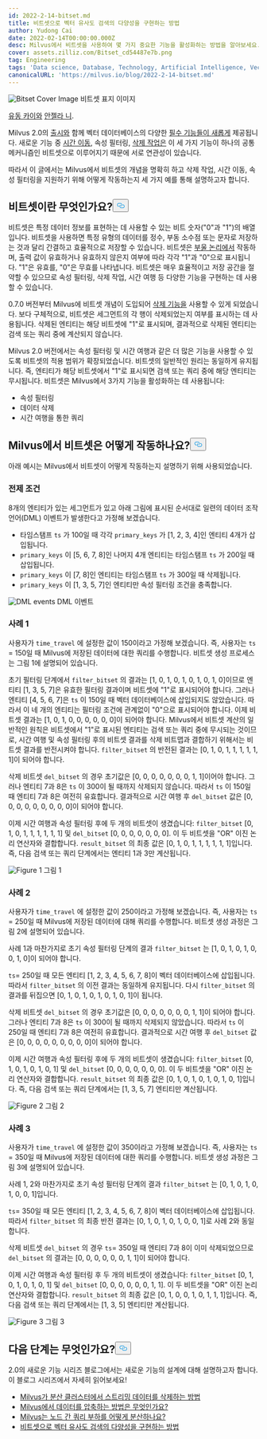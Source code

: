 ```yaml
---
id: 2022-2-14-bitset.md
title: 비트셋으로 벡터 유사도 검색의 다양성을 구현하는 방법
author: Yudong Cai
date: 2022-02-14T00:00:00.000Z
desc: Milvus에서 비트셋을 사용하여 몇 가지 중요한 기능을 활성화하는 방법을 알아보세요.
cover: assets.zilliz.com/Bitset_cd54487e7b.png
tag: Engineering
tags: 'Data science, Database, Technology, Artificial Intelligence, Vector Management'
canonicalURL: 'https://milvus.io/blog/2022-2-14-bitset.md'
---
```

<p>
  
   <span class="img-wrapper"> <img translate="no" src="https://assets.zilliz.com/Bitset_cd54487e7b.png" alt="Bitset Cover Image" class="doc-image" id="bitset-cover-image" />
   </span> <span class="img-wrapper"> <span>비트셋 표지 이미지</span> </span></p>
<p><a href="https://github.com/cydrain">유동 카이와</a> <a href="https://www.linkedin.com/in/yiyun-n-2aa713163/">안젤라 니</a>.</p>
<p>Milvus 2.0의 <a href="https://milvus.io/blog/2022-1-25-annoucing-general-availability-of-milvus-2-0.md">출시와</a> 함께 벡터 데이터베이스의 다양한 <a href="https://milvus.io/blog/2022-1-27-milvus-2-0-a-glimpse-at-new-features.md">필수 기능들이 새롭게</a> 제공됩니다. 새로운 기능 중 <a href="https://milvus.io/docs/v2.0.x/timetravel_ref.md">시간 이동</a>, 속성 필터링, <a href="https://milvus.io/blog/2022-02-07-how-milvus-deletes-streaming-data-in-distributed-cluster.md">삭제 작업은</a> 이 세 가지 기능이 하나의 공통 메커니즘인 비트셋으로 이루어지기 때문에 서로 연관성이 있습니다.</p>
<p>따라서 이 글에서는 Milvus에서 비트셋의 개념을 명확히 하고 삭제 작업, 시간 이동, 속성 필터링을 지원하기 위해 어떻게 작동하는지 세 가지 예를 통해 설명하고자 합니다.</p>
<h2 id="What-is-bitset" class="common-anchor-header">비트셋이란 무엇인가요?<button data-href="#What-is-bitset" class="anchor-icon" translate="no">
      <svg translate="no"
        aria-hidden="true"
        focusable="false"
        height="20"
        version="1.1"
        viewBox="0 0 16 16"
        width="16"
      >
        <path
          fill="#0092E4"
          fill-rule="evenodd"
          d="M4 9h1v1H4c-1.5 0-3-1.69-3-3.5S2.55 3 4 3h4c1.45 0 3 1.69 3 3.5 0 1.41-.91 2.72-2 3.25V8.59c.58-.45 1-1.27 1-2.09C10 5.22 8.98 4 8 4H4c-.98 0-2 1.22-2 2.5S3 9 4 9zm9-3h-1v1h1c1 0 2 1.22 2 2.5S13.98 12 13 12H9c-.98 0-2-1.22-2-2.5 0-.83.42-1.64 1-2.09V6.25c-1.09.53-2 1.84-2 3.25C6 11.31 7.55 13 9 13h4c1.45 0 3-1.69 3-3.5S14.5 6 13 6z"
        ></path>
      </svg>
    </button></h2><p>비트셋은 특정 데이터 정보를 표현하는 데 사용할 수 있는 비트 숫자("0"과 "1")의 배열입니다. 비트셋을 사용하면 특정 유형의 데이터를 정수, 부동 소수점 또는 문자로 저장하는 것과 달리 간결하고 효율적으로 저장할 수 있습니다. 비트셋은 <a href="https://milvus.io/docs/v2.0.x/boolean.md">부울 논리에서</a> 작동하며, 출력 값이 유효하거나 유효하지 않은지 여부에 따라 각각 "1"과 "0"으로 표시됩니다. "1"은 유효를, "0"은 무효를 나타냅니다. 비트셋은 매우 효율적이고 저장 공간을 절약할 수 있으므로 속성 필터링, 삭제 작업, 시간 여행 등 다양한 기능을 구현하는 데 사용할 수 있습니다.</p>
<p>0.7.0 버전부터 Milvus에 비트셋 개념이 도입되어 <a href="https://milvus.io/blog/deleting-data-in-milvus.md">삭제 기능을</a> 사용할 수 있게 되었습니다. 보다 구체적으로, 비트셋은 세그먼트의 각 행이 삭제되었는지 여부를 표시하는 데 사용됩니다. 삭제된 엔티티는 해당 비트셋에 "1"로 표시되며, 결과적으로 삭제된 엔티티는 검색 또는 쿼리 중에 계산되지 않습니다.</p>
<p>Milvus 2.0 버전에서는 속성 필터링 및 시간 여행과 같은 더 많은 기능을 사용할 수 있도록 비트셋의 적용 범위가 확장되었습니다. 비트셋의 일반적인 원리는 동일하게 유지됩니다. 즉, 엔티티가 해당 비트셋에서 "1"로 표시되면 검색 또는 쿼리 중에 해당 엔티티는 무시됩니다. 비트셋은 Milvus에서 3가지 기능을 활성화하는 데 사용됩니다:</p>
<ul>
<li>속성 필터링</li>
<li>데이터 삭제</li>
<li>시간 여행을 통한 쿼리</li>
</ul>
<h2 id="How-does-bitset-work-in-Milvus" class="common-anchor-header">Milvus에서 비트셋은 어떻게 작동하나요?<button data-href="#How-does-bitset-work-in-Milvus" class="anchor-icon" translate="no">
      <svg translate="no"
        aria-hidden="true"
        focusable="false"
        height="20"
        version="1.1"
        viewBox="0 0 16 16"
        width="16"
      >
        <path
          fill="#0092E4"
          fill-rule="evenodd"
          d="M4 9h1v1H4c-1.5 0-3-1.69-3-3.5S2.55 3 4 3h4c1.45 0 3 1.69 3 3.5 0 1.41-.91 2.72-2 3.25V8.59c.58-.45 1-1.27 1-2.09C10 5.22 8.98 4 8 4H4c-.98 0-2 1.22-2 2.5S3 9 4 9zm9-3h-1v1h1c1 0 2 1.22 2 2.5S13.98 12 13 12H9c-.98 0-2-1.22-2-2.5 0-.83.42-1.64 1-2.09V6.25c-1.09.53-2 1.84-2 3.25C6 11.31 7.55 13 9 13h4c1.45 0 3-1.69 3-3.5S14.5 6 13 6z"
        ></path>
      </svg>
    </button></h2><p>아래 예시는 Milvus에서 비트셋이 어떻게 작동하는지 설명하기 위해 사용되었습니다.</p>
<h3 id="Prerequisites" class="common-anchor-header">전제 조건</h3><p>8개의 엔티티가 있는 세그먼트가 있고 아래 그림에 표시된 순서대로 일련의 데이터 조작 언어(DML) 이벤트가 발생한다고 가정해 보겠습니다.</p>
<ul>
<li>타임스탬프 <code translate="no">ts</code> 가 100일 때 각각 <code translate="no">primary_keys</code> 가 [1, 2, 3, 4]인 엔티티 4개가 삽입됩니다.</li>
<li><code translate="no">primary_keys</code> 이 [5, 6, 7, 8]인 나머지 4개 엔티티는 타임스탬프 <code translate="no">ts</code> 가 200일 때 삽입됩니다.</li>
<li><code translate="no">primary_keys</code> 이 [7, 8]인 엔티티는 타임스탬프 <code translate="no">ts</code> 가 300일 때 삭제됩니다.</li>
<li><code translate="no">primary_keys</code> 이 [1, 3, 5, 7]인 엔티티만 속성 필터링 조건을 충족합니다.</li>
</ul>
<p>
  
   <span class="img-wrapper"> <img translate="no" src="https://assets.zilliz.com/UML_1_0a3605808c.jpg" alt="DML events" class="doc-image" id="dml-events" />
   </span> <span class="img-wrapper"> <span>DML 이벤트</span> </span></p>
<h3 id="Case-one" class="common-anchor-header">사례 1</h3><p>사용자가 <code translate="no">time_travel</code> 에 설정한 값이 150이라고 가정해 보겠습니다. 즉, 사용자는 <code translate="no">ts</code> = 150일 때 Milvus에 저장된 데이터에 대한 쿼리를 수행합니다. 비트셋 생성 프로세스는 그림 1에 설명되어 있습니다.</p>
<p>초기 필터링 단계에서 <code translate="no">filter_bitset</code> 의 결과는 [1, 0, 1, 0, 1, 0, 1, 0, 1, 0]이므로 엔티티 [1, 3, 5, 7]은 유효한 필터링 결과이며 비트셋에 "1"로 표시되어야 합니다. 그러나 엔티티 [4, 5, 6, 7]은 <code translate="no">ts</code> 이 150일 때 벡터 데이터베이스에 삽입되지도 않았습니다. 따라서 이 네 개의 엔티티는 필터링 조건에 관계없이 "0"으로 표시되어야 합니다. 이제 비트셋 결과는 [1, 0, 1, 0, 0, 0, 0, 0, 0]이 되어야 합니다. Milvus에서 비트셋 계산의 일반적인 원칙은 비트셋에서 "1"로 표시된 엔티티는 검색 또는 쿼리 중에 무시되는 것이므로, 시간 여행 및 속성 필터링 후의 비트셋 결과를 삭제 비트맵과 결합하기 위해서는 비트셋 결과를 반전시켜야 합니다. <code translate="no">filter_bitset</code> 의 반전된 결과는 [0, 1, 0, 1, 1, 1, 1, 1, 1]이 되어야 합니다.</p>
<p>삭제 비트셋 <code translate="no">del_bitset</code> 의 경우 초기값은 [0, 0, 0, 0, 0, 0, 0, 1, 1]이어야 합니다. 그러나 엔티티 7과 8은 <code translate="no">ts</code> 이 300이 될 때까지 삭제되지 않습니다. 따라서 <code translate="no">ts</code> 이 150일 때 엔티티 7과 8은 여전히 유효합니다. 결과적으로 시간 여행 후 <code translate="no">del_bitset</code> 값은 [0, 0, 0, 0, 0, 0, 0, 0, 0]이 되어야 합니다.</p>
<p>이제 시간 여행과 속성 필터링 후에 두 개의 비트셋이 생겼습니다: <code translate="no">filter_bitset</code> [0, 1, 0, 1, 1, 1, 1, 1, 1] 및 <code translate="no">del_bitset</code> [0, 0, 0, 0, 0, 0, 0].  이 두 비트셋을 "OR" 이진 논리 연산자와 결합합니다. <code translate="no">result_bitset</code> 의 최종 값은 [0, 1, 0, 1, 1, 1, 1, 1, 1]입니다. 즉, 다음 검색 또는 쿼리 단계에서는 엔티티 1과 3만 계산됩니다.</p>
<p>
  
   <span class="img-wrapper"> <img translate="no" src="https://assets.zilliz.com/bitset_figure1_1b5852f7a7.jpeg" alt="Figure 1" class="doc-image" id="figure-1" />
   </span> <span class="img-wrapper"> <span>그림 1</span> </span></p>
<h3 id="Case-two" class="common-anchor-header">사례 2</h3><p>사용자가 <code translate="no">time_travel</code> 에 설정한 값이 250이라고 가정해 보겠습니다. 즉, 사용자는 <code translate="no">ts</code> = 250일 때 Milvus에 저장된 데이터에 대해 쿼리를 수행합니다. 비트셋 생성 과정은 그림 2에 설명되어 있습니다.</p>
<p>사례 1과 마찬가지로 초기 속성 필터링 단계의 결과 <code translate="no">filter_bitset</code> 는 [1, 0, 1, 0, 1, 0, 0, 1, 0]이 되어야 합니다.</p>
<p><code translate="no">ts</code>= 250일 때 모든 엔티티 [1, 2, 3, 4, 5, 6, 7, 8]이 벡터 데이터베이스에 삽입됩니다. 따라서 <code translate="no">filter_bitset</code> 의 이전 결과는 동일하게 유지됩니다. 다시 <code translate="no">filter_bitset</code> 의 결과를 뒤집으면 [0, 1, 0, 1, 0, 1, 0, 1, 0, 1]이 됩니다.</p>
<p>삭제 비트셋 <code translate="no">del_bitset</code> 의 경우 초기값은 [0, 0, 0, 0, 0, 0, 0, 1, 1]이 되어야 합니다. 그러나 엔티티 7과 8은 <code translate="no">ts</code> 이 300이 될 때까지 삭제되지 않았습니다. 따라서 <code translate="no">ts</code> 이 250일 때 엔티티 7과 8은 여전히 유효합니다. 결과적으로 시간 여행 후 <code translate="no">del_bitset</code> 값은 [0, 0, 0, 0, 0, 0, 0, 0, 0]이 되어야 합니다.</p>
<p>이제 시간 여행과 속성 필터링 후에 두 개의 비트셋이 생겼습니다: <code translate="no">filter_bitset</code> [0, 1, 0, 1, 0, 1, 0, 1] 및 <code translate="no">del_bitset</code> [0, 0, 0, 0, 0, 0, 0].  이 두 비트셋을 "OR" 이진 논리 연산자와 결합합니다. <code translate="no">result_bitset</code> 의 최종 값은 [0, 1, 0, 1, 0, 1, 0, 1, 0, 1]입니다. 즉, 다음 검색 또는 쿼리 단계에서는 [1, 3, 5, 7] 엔티티만 계산됩니다.</p>
<p>
  
   <span class="img-wrapper"> <img translate="no" src="https://assets.zilliz.com/bitset_figure2_7cbaa7c719.jpeg" alt="Figure 2" class="doc-image" id="figure-2" />
   </span> <span class="img-wrapper"> <span>그림 2</span> </span></p>
<h3 id="Case-three" class="common-anchor-header">사례 3</h3><p>사용자가 <code translate="no">time_travel</code> 에 설정한 값이 350이라고 가정해 보겠습니다. 즉, 사용자는 <code translate="no">ts</code> = 350일 때 Milvus에 저장된 데이터에 대한 쿼리를 수행합니다. 비트셋 생성 과정은 그림 3에 설명되어 있습니다.</p>
<p>사례 1, 2와 마찬가지로 초기 속성 필터링 단계의 결과 <code translate="no">filter_bitset</code> 는 [0, 1, 0, 1, 0, 1, 0, 0, 1]입니다.</p>
<p><code translate="no">ts</code>= 350일 때 모든 엔티티 [1, 2, 3, 4, 5, 6, 7, 8]이 벡터 데이터베이스에 삽입됩니다. 따라서 <code translate="no">filter_bitset</code> 의 최종 반전 결과는 [0, 1, 0, 1, 0, 1, 0, 0, 1]로 사례 2와 동일합니다.</p>
<p>삭제 비트셋 <code translate="no">del_bitset</code> 의 경우 <code translate="no">ts</code>= 350일 때 엔티티 7과 8이 이미 삭제되었으므로 <code translate="no">del_bitset</code> 의 결과는 [0, 0, 0, 0, 0, 0, 1, 1]이 되어야 합니다.</p>
<p>이제 시간 여행과 속성 필터링 후 두 개의 비트셋이 생겼습니다: <code translate="no">filter_bitset</code> [0, 1, 0, 1, 0, 1, 0, 1] 및 <code translate="no">del_bitset</code> [0, 0, 0, 0, 0, 0, 1, 1].  이 두 비트셋을 "OR" 이진 논리 연산자와 결합합니다. <code translate="no">result_bitset</code> 의 최종 값은 [0, 1, 0, 0, 1, 0, 1, 1, 1]입니다. 즉, 다음 검색 또는 쿼리 단계에서는 [1, 3, 5] 엔티티만 계산됩니다.</p>
<p>
  
   <span class="img-wrapper"> <img translate="no" src="https://assets.zilliz.com/bitset_figure3_dd46a6aecf.jpeg" alt="Figure 3" class="doc-image" id="figure-3" />
   </span> <span class="img-wrapper"> <span>그림 3</span> </span></p>
<h2 id="Whats-next" class="common-anchor-header">다음 단계는 무엇인가요?<button data-href="#Whats-next" class="anchor-icon" translate="no">
      <svg translate="no"
        aria-hidden="true"
        focusable="false"
        height="20"
        version="1.1"
        viewBox="0 0 16 16"
        width="16"
      >
        <path
          fill="#0092E4"
          fill-rule="evenodd"
          d="M4 9h1v1H4c-1.5 0-3-1.69-3-3.5S2.55 3 4 3h4c1.45 0 3 1.69 3 3.5 0 1.41-.91 2.72-2 3.25V8.59c.58-.45 1-1.27 1-2.09C10 5.22 8.98 4 8 4H4c-.98 0-2 1.22-2 2.5S3 9 4 9zm9-3h-1v1h1c1 0 2 1.22 2 2.5S13.98 12 13 12H9c-.98 0-2-1.22-2-2.5 0-.83.42-1.64 1-2.09V6.25c-1.09.53-2 1.84-2 3.25C6 11.31 7.55 13 9 13h4c1.45 0 3-1.69 3-3.5S14.5 6 13 6z"
        ></path>
      </svg>
    </button></h2><p>2.0의 새로운 기능 시리즈 블로그에서는 새로운 기능의 설계에 대해 설명하고자 합니다. 이 블로그 시리즈에서 자세히 읽어보세요!</p>
<ul>
<li><a href="https://milvus.io/blog/2022-02-07-how-milvus-deletes-streaming-data-in-distributed-cluster.md">Milvus가 분산 클러스터에서 스트리밍 데이터를 삭제하는 방법</a></li>
<li><a href="https://milvus.io/blog/2022-2-21-compact.md">Milvus에서 데이터를 압축하는 방법은 무엇인가요?</a></li>
<li><a href="https://milvus.io/blog/2022-02-28-how-milvus-balances-query-load-across-nodes.md">Milvus는 노드 간 쿼리 부하를 어떻게 분산하나요?</a></li>
<li><a href="https://milvus.io/blog/2022-2-14-bitset.md">비트셋으로 벡터 유사도 검색의 다양성을 구현하는 방법</a></li>
</ul>
